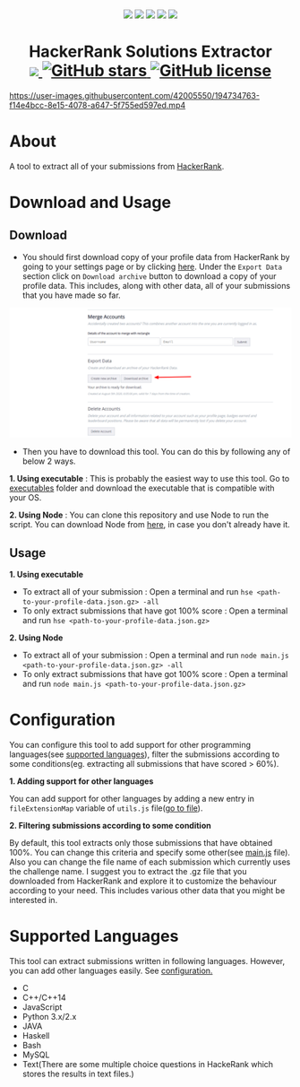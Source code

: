 <p align=center>
  <br>
  <a href="http://makeapullrequest.com"><img src="https://img.shields.io/badge/PRs-welcome-brightgreen.svg"></a>
  <img src="https://img.shields.io/badge/os-linux-brightgreen">
  <img src="https://img.shields.io/badge/os-mac-brightgreen">
  <img src="https://img.shields.io/badge/os-windows-brightgreen">
  <img src="https://img.shields.io/badge/os-android-brightgreen">
  <br>
  <h1 align="center">HackerRank Solutions Extractor
    <br>
    <a href="https://github.com/chandrakishorSingh">
      <img src="https://img.shields.io/badge/maintainer-chandrakishorSingh-blue">
    </a>
    <a href="https://github.com/chandrakishorSingh/hackerrank-solutions-extractor/stargazers">
      <img alt="GitHub stars" src="https://img.shields.io/github/stars/chandrakishorSingh/hackerrank-solutions-extractor">
    </a>
    <a href="https://github.com/chandrakishorSingh/hackerrank-solutions-extractor/blob/master/LICENSE">
      <img alt="GitHub license" src="https://img.shields.io/github/license/chandrakishorSingh/hackerrank-solutions-extractor">
    </a>
  </h1>
</p>


https://user-images.githubusercontent.com/42005550/194734763-f14e4bcc-8e15-4078-a647-5f755ed597ed.mp4



# About
A tool to extract all of your submissions from [HackerRank](https://www.hackerrank.com).

# Download and Usage
## Download
- You should first download copy of your profile data from HackerRank by going to your settings page or by clicking [here](https://www.hackerrank.com/settings/account). Under the ```Export Data``` section click on ```Download archive``` button to download a copy of your profile data. This includes, along with other data, all of your submissions that you have made so far.

<img src="https://github.com/chandrakishorSingh/hackerrank-solutions-extractor/blob/master/images/hackerrank-settings-screenshot.png" width=1000>

- Then you have to download this tool. You can do this by following any of below 2 ways.

**1. Using executable** : This is probably the easiest way to use this tool. Go to [executables](https://github.com/chandrakishorSingh/hackerrank-solutions-extractor/tree/master/executables) folder and download the executable that is compatible with your OS.

**2. Using Node** : You can clone this repository and use Node to run the script. You can download Node from [here](https://nodejs.org/en/), in case you don't already have it.

## Usage
**1. Using executable**
  - To extract all of your submission : Open a terminal and run ```hse <path-to-your-profile-data.json.gz> -all```
  - To only extract submissions that have got 100% score : Open a terminal and run ```hse <path-to-your-profile-data.json.gz>```

**2. Using Node**
  - To extract all of your submission : Open a terminal and run ```node main.js <path-to-your-profile-data.json.gz> -all```
  - To only extract submissions that have got 100% score : Open a terminal and run ```node main.js <path-to-your-profile-data.json.gz>```
  
# Configuration
You can configure this tool to add support for other programming languages(see [supported languages](https://github.com/chandrakishorSingh/hackerrank-solutions-extractor#supported-languages)), filter the submissions according to some conditions(eg. extracting all submissions that have scored > 60%).

**1. Adding support for other languages**

You can add support for other languages by adding a new entry in ```fileExtensionMap``` variable of ```utils.js``` file([go to file](https://github.com/chandrakishorSingh/hackerrank-solutions-extractor/blob/master/utils.js#L8)).

**2. Filtering submissions according to some condition**

By default, this tool extracts only those submissions that have obtained 100%. You can change this criteria and specify some other(see [main.js](https://github.com/chandrakishorSingh/hackerrank-solutions-extractor/blob/master/main.js#L21) file). Also you can change the file name of each submission which currently uses the challenge name. I suggest you to extract the .gz file that you downloaded from HackerRank and explore it to customize the behaviour according to your need. This includes various other data that you might be interested in.

# Supported Languages
This tool can extract submissions written in following languages. However, you can add other languages easily. See [configuration.](https://github.com/chandrakishorSingh/hackerrank-solutions-extractor#configuration)

- C
- C++/C++14
- JavaScript
- Python 3.x/2.x
- JAVA
- Haskell
- Bash
- MySQL
- Text(There are some multiple choice questions in HackeRank which stores the results in text files.)
